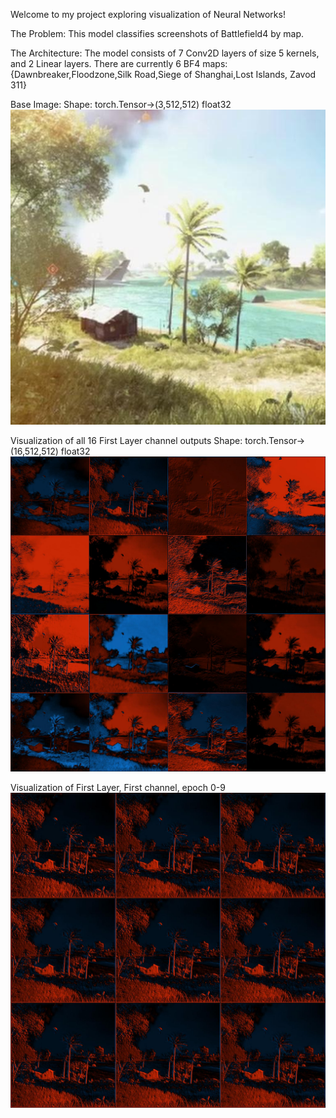 Welcome to my project exploring visualization of Neural Networks!

The Problem: This model classifies screenshots of Battlefield4 by map. 

The Architecture: The model consists of 7 Conv2D layers of size 5 kernels, and 2 Linear layers. There are currently 6 BF4 maps: {Dawnbreaker,Floodzone,Silk Road,Siege of Shanghai,Lost Islands, Zavod 311}


Base Image: 
Shape: torch.Tensor->(3,512,512) float32
![alt text](https://github.com/steinshark/VisualizedML/blob/main/BaseImg.jpg?raw=true)

Visualization of all 16 First Layer channel outputs
Shape: torch.Tensor->(16,512,512) float32
![alt text](https://github.com/steinshark/VisualizedML/blob/main/Layer1_ep0.jpg?raw=true)

Visualization of First Layer, First channel, epoch 0-9 
![alt text](https://github.com/steinshark/VisualizedML/blob/main/Layer1_ch1.jpg?raw=true)
